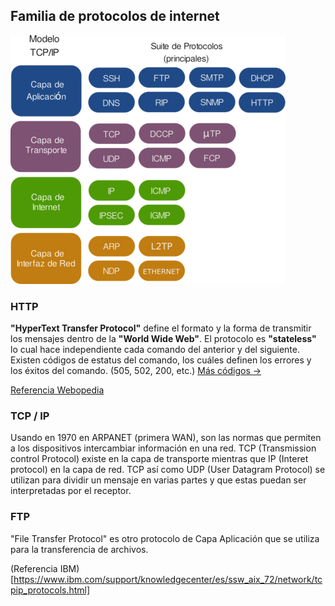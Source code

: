 ## Familia de protocolos de internet

![Protocolos](./imgs/Suite_de_Protocolos_TCPIP.png)

### HTTP

**"HyperText Transfer Protocol"** define el formato y la forma de transmitir
los mensajes dentro de la **"World Wide Web"**. El protocolo es **"stateless"**
lo cual hace independiente cada comando del anterior y del siguiente. Existen
códigos de estatus del comando, los cuáles definen los errores y los éxitos del
comando. (505, 502, 200, etc.)
[Más códigos ->](https://kinsta.com/blog/http-status-codes/)

[Referencia Webopedia](https://www.webopedia.com/TERM/W/World_Wide_Web.html)

### TCP / IP

Usando en 1970 en ARPANET (primera WAN), son las normas que permiten a los
dispositivos intercambiar información en una red. TCP (Transmission control
Protocol) existe en la capa de transporte mientras que IP (Interet protocol)
en la capa de red. TCP así como UDP (User Datagram Protocol) se utilizan para
dividir un mensaje en varias partes y que estas puedan ser interpretadas por
el receptor.

### FTP

"File Transfer Protocol" es otro protocolo de Capa Aplicación que se utiliza
para la transferencia de archivos.


(Referencia IBM)[https://www.ibm.com/support/knowledgecenter/es/ssw_aix_72/network/tcpip_protocols.html]
